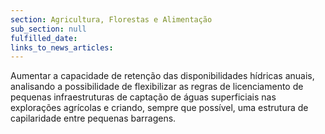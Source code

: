 ```yaml
---
section: Agricultura, Florestas e Alimentação
sub_section: null
fulfilled_date:
links_to_news_articles:
---
```


Aumentar a capacidade de retenção das disponibilidades hídricas anuais, analisando a possibilidade de flexibilizar as regras de licenciamento de pequenas infraestruturas de captação de águas superficiais nas explorações agrícolas e criando, sempre que possível, uma estrutura de capilaridade entre pequenas barragens.